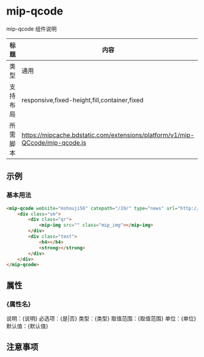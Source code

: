 # mip-qcode

mip-qcode 组件说明

标题|内容
----|----
类型|通用
支持布局|responsive,fixed-height,fill,container,fixed
所需脚本|https://mipcache.bdstatic.com/extensions/platform/v1/mip-QCcode/mip-qcode.js

## 示例

### 基本用法
```html
<mip-qcode website="mshouji56" catepath="/19/" type="news" url="http://pb.sys.pp8.com/api/op.ashx/getgzh">
    <div class="sm">
        <div class="qr">
    	    <mip-img src="" class="mip_img"></mip-img>
    	</div>
        <div class="text">
    	    <h4></h4>
    	    <strong></strong>
        </div>
    </div>
</mip-qcode>
```

## 属性

### {属性名}

说明：{说明}
必选项：{是|否}
类型：{类型}
取值范围：{取值范围}
单位：{单位}
默认值：{默认值}

## 注意事项

